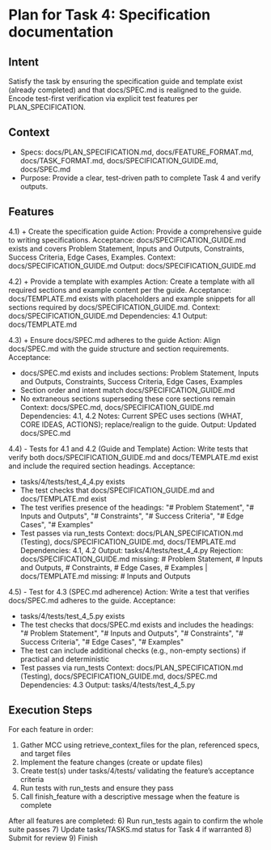 # Plan for Task 4: Specification documentation

## Intent
Satisfy the task by ensuring the specification guide and template exist (already completed) and that docs/SPEC.md is realigned to the guide. Encode test-first verification via explicit test features per PLAN_SPECIFICATION.

## Context
- Specs: docs/PLAN_SPECIFICATION.md, docs/FEATURE_FORMAT.md, docs/TASK_FORMAT.md, docs/SPECIFICATION_GUIDE.md, docs/SPEC.md
- Purpose: Provide a clear, test-driven path to complete Task 4 and verify outputs.

## Features
4.1) + Create the specification guide
   Action: Provide a comprehensive guide to writing specifications.
   Acceptance: docs/SPECIFICATION_GUIDE.md exists and covers Problem Statement, Inputs and Outputs, Constraints, Success Criteria, Edge Cases, Examples.
   Context: docs/SPECIFICATION_GUIDE.md
   Output: docs/SPECIFICATION_GUIDE.md

4.2) + Provide a template with examples
   Action: Create a template with all required sections and example content per the guide.
   Acceptance: docs/TEMPLATE.md exists with placeholders and example snippets for all sections required by docs/SPECIFICATION_GUIDE.md.
   Context: docs/SPECIFICATION_GUIDE.md
   Dependencies: 4.1
   Output: docs/TEMPLATE.md

4.3) + Ensure docs/SPEC.md adheres to the guide
   Action: Align docs/SPEC.md with the guide structure and section requirements.
   Acceptance:
   - docs/SPEC.md exists and includes sections: Problem Statement, Inputs and Outputs, Constraints, Success Criteria, Edge Cases, Examples
   - Section order and intent match docs/SPECIFICATION_GUIDE.md
   - No extraneous sections superseding these core sections remain
   Context: docs/SPEC.md, docs/SPECIFICATION_GUIDE.md
   Dependencies: 4.1, 4.2
   Notes: Current SPEC uses sections (WHAT, CORE IDEAS, ACTIONS); replace/realign to the guide.
   Output: Updated docs/SPEC.md

4.4) - Tests for 4.1 and 4.2 (Guide and Template)
   Action: Write tests that verify both docs/SPECIFICATION_GUIDE.md and docs/TEMPLATE.md exist and include the required section headings.
   Acceptance:
   - tasks/4/tests/test_4_4.py exists
   - The test checks that docs/SPECIFICATION_GUIDE.md and docs/TEMPLATE.md exist
   - The test verifies presence of the headings: "# Problem Statement", "# Inputs and Outputs", "# Constraints", "# Success Criteria", "# Edge Cases", "# Examples"
   - Test passes via run_tests
   Context: docs/PLAN_SPECIFICATION.md (Testing), docs/SPECIFICATION_GUIDE.md, docs/TEMPLATE.md
   Dependencies: 4.1, 4.2
   Output: tasks/4/tests/test_4_4.py
   Rejection: docs/SPECIFICATION_GUIDE.md missing: # Problem Statement, # Inputs and Outputs, # Constraints, # Edge Cases, # Examples | docs/TEMPLATE.md missing: # Inputs and Outputs

4.5) - Test for 4.3 (SPEC.md adherence)
   Action: Write a test that verifies docs/SPEC.md adheres to the guide.
   Acceptance:
   - tasks/4/tests/test_4_5.py exists
   - The test checks that docs/SPEC.md exists and includes the headings: "# Problem Statement", "# Inputs and Outputs", "# Constraints", "# Success Criteria", "# Edge Cases", "# Examples"
   - The test can include additional checks (e.g., non-empty sections) if practical and deterministic
   - Test passes via run_tests
   Context: docs/PLAN_SPECIFICATION.md (Testing), docs/SPECIFICATION_GUIDE.md, docs/SPEC.md
   Dependencies: 4.3
   Output: tasks/4/tests/test_4_5.py

## Execution Steps
For each feature in order:
1) Gather MCC using retrieve_context_files for the plan, referenced specs, and target files
2) Implement the feature changes (create or update files)
3) Create test(s) under tasks/4/tests/ validating the feature’s acceptance criteria
4) Run tests with run_tests and ensure they pass
5) Call finish_feature with a descriptive message when the feature is complete

After all features are completed:
6) Run run_tests again to confirm the whole suite passes
7) Update tasks/TASKS.md status for Task 4 if warranted
8) Submit for review
9) Finish
